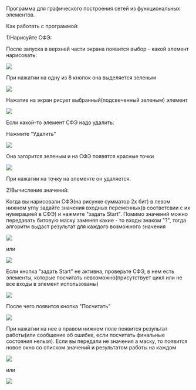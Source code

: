 Программа для графического построения сетей из функциональных элементов.

Как работать с программой:

1)Нарисуйте СФЭ:

После запуска в верхней части экрана появится выбор - какой элемент нарисовать:

![](picture/element_example.png)

При нажатии на одну из 8 кнопок она выделяется зеленым

![](picture/selection_example.png)

Нажатие на экран рисует выбранный(подсвеченный зеленым) элемент

![](picture/OR_example.png)

Если какой-то элемент СФЭ надо удалить:

Нажмите "Удалить"

![](picture/DEL_selection.png)

Она загорится зеленым и на СФЭ появятся красные точки

![](picture/DEL_example.png)

При нажатии на точку на элементе он удаляется.

2)Вычисление значений:

Когда вы нарисовали СФЭ(на рисунке сумматор 2х бит) в левом нижнем углу задайте значения входных переменных(в соответсвии с их нумерацией в СФЭ) и нажмите "задать Start". Помимо значений можно передавать битовую маску заменяя какие - то входы знаком "?", тогда алгоритм выдаст результат для каждого возможного значения

![](picture/start_example.png)

или

![](picture/mask_start_example.png)

Если кнопка "задать Start" не активна, проверьте СФЭ, в нем есть элементы, которые посчитать невозможно(присутствует цикл или не все входы в элемент использованы)

![](picture/none_start_example.png)

После чего появится кнопка "Посчитать"

![](picture/build_example.png)

При нажатии на нее в правом нижнем поле появится результат работы(или сообщение об ошибке, если посчитать финальные состояния нельзя). Если вы передали не значения а маску, то появится новое окно со списком значений и результатом работы на каждом

![](picture/finish_example.png)

или

![](picture/mask_finish_example.png)